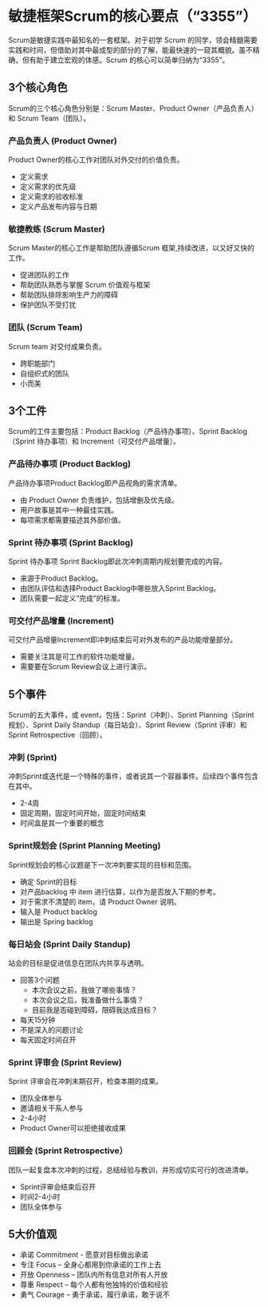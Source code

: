 # 敏捷框架Scrum的核心要点（“3355”）

Scrum是敏捷实践中最知名的一套框架。对于初学 Scrum 的同学，领会精髓需要实践和时间，但借助对其中最成型的部分的了解，能最快速的一窥其概貌。虽不精确，但有助于建立宏观的体感。Scrum 的核心可以简单归纳为“3355”。

## 3个核心角色

Scrum的三个核心角色分别是：Scrum Master、Product Owner（产品负责人）和 Scrum Team（团队）。

### 产品负责人 (Product Owner)

Product Owner的核心工作对团队对外交付的价值负责。

* 定义需求
* 定义需求的优先级
* 定义需求的验收标准
* 定义产品发布内容与日期

### 敏捷教练 (Scrum Master)

Scrum Master的核心工作是帮助团队遵循Scrum 框架,持续改进，以又好又快的工作。

* 促进团队的工作
* 帮助团队熟悉与掌握 Scrum 价值观与框架
* 帮助团队排除影响生产力的障碍
* 保护团队不受打扰

### 团队 (Scrum Team)

Scrum team 对交付成果负责。

* 跨职能部门
* 自组织式的团队
* 小而美

## 3个工件

Scrum的工件主要包括：Product Backlog（产品待办事项）、Sprint Backlog （Sprint 待办事项）和 Increment（可交付产品增量）。

### 产品待办事项 (Product Backlog)

产品待办事项Product Backlog即产品视角的需求清单。

* 由 Product Owner 负责维护，包括增删及优先级。
* 用户故事是其中一种最佳实践。
* 每项需求都需要描述其外部价值。

### Sprint 待办事项 (Sprint Backlog)

Sprint 待办事项 Sprint Backlog即此次冲刺周期内规划要完成的内容。

* 来源于Product Backlog。
* 由团队评估和选择Product Backlog中哪些放入Sprint Backlog。
* 团队需要一起定义“完成”的标准。

### 可交付产品增量 (Increment)

可交付产品增量Increment即冲刺结束后可对外发布的产品功能增量部分。

* 需要关注其是可工作的软件功能增量。
* 需要要在Scrum Review会议上进行演示。

## 5个事件

Scrum的五大事件，或 event，包括：Sprint（冲刺）、Sprint Planning（Sprint规划）、Sprint Daily Standup（每日站会）、Sprint Review（Sprint 评审）和 Sprint Retrospective（回顾）。

### 冲刺 (Sprint)

冲刺Sprint或迭代是一个特殊的事件，或者说其一个容器事件。后续四个事件包含在其中。

* 2-4周
* 固定周期，固定时间开始，固定时间结束
* 时间盒是其一个重要的概念

### Sprint规划会 (Sprint Planning Meeting)

Sprint规划会的核心议题是下一次冲刺要实现的目标和范围。

* 确定 Sprint的目标
* 对产品backlog 中 item 进行估算，以作为是否放入下期的参考。
* 对于需求不清楚的 item，请 Product Owner 说明。
* 输入是 Product backlog
* 输出是 Spring backlog

### 每日站会 (Sprint Daily Standup)

站会的目标是促进信息在团队内共享与透明。

* 回答3个问题
  * 本次会议之前，我做了哪些事情？
  * 本次会议之后，我准备做什么事情？
  * 目前我是否碰到障碍，阻碍我达成目标？
* 每天15分钟
* 不是深入的问题讨论
* 每天固定时间召开

### Sprint 评审会 (Sprint Review)

Sprint 评审会在冲刺末期召开，检查本期的成果。

* 团队全体参与
* 邀请相关干系人参与
* 2-4小时
* Product Owner可以拒绝接收成果

### 回顾会 (Sprint Retrospective）

团队一起复盘本次冲刺的过程，总结经验与教训，并形成切实可行的改进清单。

* Sprint评审会结束后召开
* 时间2-4小时
* 团队全体参与

## 5大价值观

* 承诺 Commitment - 愿意对目标做出承诺
* 专注 Focus – 全身心都用到你承诺的工作上去
* 开放 Openness – 团队内所有信息对所有人开放
* 尊重 Respect – 每个人都有他独特的价值和经验
* 勇气 Courage – 勇于承诺，履行承诺，敢于说不

